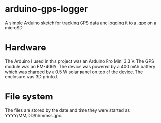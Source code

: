 arduino-gps-logger
==================

A simple Arduino sketch for tracking GPS data and logging it to a .gpx on a microSD.

# Hardware

The Arduino I used in this project was an Arduino Pro Mini 3.3 V.  The GPS module was an EM-406A.  The device was powered by a 400 mAh battery which was charged by a 0.5 W solar panel on top of the device.  The enclosure was 3D printed.

# File system

The files are stored by the date and time they were started as YYYY/MM/DD/hhmmss.gpx.
